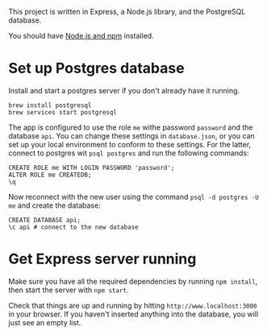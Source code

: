 This project is written in Express, a Node.js library, and the PostgreSQL database.

You should have [Node.js and npm](https://www.taniarascia.com/how-to-install-and-use-node-js-and-npm-mac-and-windows/) installed.

# Set up Postgres database
Install and start a postgres server if you don't already have it running.

```
brew install postgresql
brew services start postgresql
```

The app is configured to use the role `me` withe password `password` and the database `api`.  You can change these settings in `database.json`, or you can set up your local environment to conform to these settings.  For the latter, connect to postgres wit `psql postgres` and run the following commands:

```
CREATE ROLE me WITH LOGIN PASSWORD 'password';
ALTER ROLE me CREATEDB;
\q
```

Now reconnect with the new user using the command `psql -d postgres -U me` and create the database:

```
CREATE DATABASE api;
\c api # connect to the new database
```

# Get Express server running

Make sure you have all the required dependencies by running `npm install`, then start the server with `npm start`.

Check that things are up and running by hitting `http://www.localhost:3000` in your browser.  If you haven't inserted anything into the database, you will just see an empty list.
